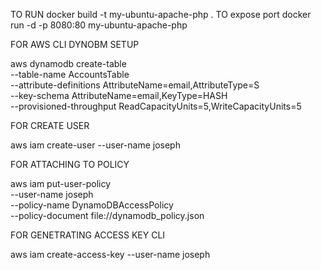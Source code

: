 TO RUN 
docker build -t my-ubuntu-apache-php .
TO expose port 
docker run -d -p 8080:80 my-ubuntu-apache-php


FOR AWS CLI DYNOBM SETUP 

aws dynamodb create-table \
    --table-name AccountsTable \
    --attribute-definitions AttributeName=email,AttributeType=S \
    --key-schema AttributeName=email,KeyType=HASH \
    --provisioned-throughput ReadCapacityUnits=5,WriteCapacityUnits=5


FOR CREATE USER 

aws iam create-user --user-name joseph

FOR ATTACHING TO POLICY 


aws iam put-user-policy \
    --user-name joseph \
    --policy-name DynamoDBAccessPolicy \
    --policy-document file://dynamodb_policy.json

FOR GENETRATING ACCESS KEY CLI 

aws iam create-access-key --user-name joseph


